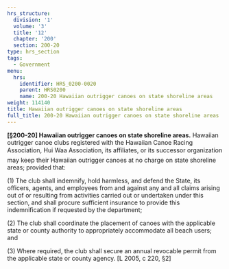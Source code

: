 ```yaml
---
hrs_structure:
  division: '1'
  volume: '3'
  title: '12'
  chapter: '200'
  section: 200-20
type: hrs_section
tags:
  - Government
menu:
  hrs:
    identifier: HRS_0200-0020
    parent: HRS0200
    name: 200-20 Hawaiian outrigger canoes on state shoreline areas
weight: 114140
title: Hawaiian outrigger canoes on state shoreline areas
full_title: 200-20 Hawaiian outrigger canoes on state shoreline areas
---
```

**[§200-20] Hawaiian outrigger canoes on state shoreline areas.** Hawaiian outrigger canoe clubs registered with the Hawaiian Canoe Racing Association, Hui Waa Association, its affiliates, or its successor organization may keep their Hawaiian outrigger canoes at no charge on state shoreline areas; provided that:

(1) The club shall indemnify, hold harmless, and defend the State, its officers, agents, and employees from and against any and all claims arising out of or resulting from activities carried out or undertaken under this section, and shall procure sufficient insurance to provide this indemnification if requested by the department;

(2) The club shall coordinate the placement of canoes with the applicable state or county authority to appropriately accommodate all beach users; and

(3) Where required, the club shall secure an annual revocable permit from the applicable state or county agency. [L 2005, c 220, §2]